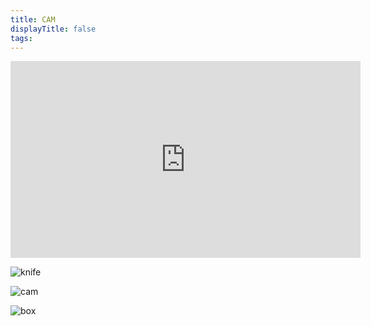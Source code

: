 ```yaml
---
title: CAM
displayTitle: false
tags: 
---
```


<iframe width="560" height="315" src="https://www.youtube.com/embed/L_-x_RGrF7c" title="YouTube video player" frameborder="0" allow="accelerometer; autoplay; clipboard-write; encrypted-media; gyroscope; picture-in-picture" allowfullscreen></iframe><br/>

![knife](https://d2w9rnfcy7mm78.cloudfront.net/12304738/original_ad3cb1856711a651ed2a6ca538c18ecc.jpg?1624112150?bc=0)

![cam](https://d2w9rnfcy7mm78.cloudfront.net/12304698/original_baaa62ed95493cfbaac45e87d7b27874.jpg?1624111146?bc=0)

![box](https://d2w9rnfcy7mm78.cloudfront.net/12304735/original_7ffed7348fd1c2ed6aabc648215fd3da.jpg?1624111982?bc=0)
